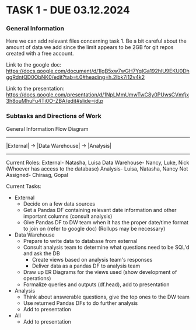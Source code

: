 # TASK 1 - DUE 03.12.2024

### General Information

Here we can add relevant files concerning task 1. Be a bit careful about the amount of data we add since the 
limit appears to be 2GB for git repos created with a free account.

Link to the google doc: https://docs.google.com/document/d/1IgB5xw7wGH7YgIGa192hlU9EKU0DhggRdntQD0ObNK0/edit?tab=t.0#heading=h.2lbk7i12v4k2

Link to the presentation: https://docs.google.com/presentation/d/1NpLMmUmwTwC8y0PUwsCVmfjx3h8ouMhuFu4Ti0O-ZBA/edit#slide=id.p


### Subtasks and Directions of Work

General Information Flow Diagram

----------    ----------------    ----------
|External| -> |Data Warehouse| -> |Analysis|
----------    ----------------    ----------

Current Roles:
  External- Natasha, Luisa
  Data Warehouse- Nancy, Luke, Nick (Whoever has access to the database)
  Analysis- Luisa, Natasha, Nancy
  Not Assigned- Chiraag, Gopal

Current Tasks:
- External
    - Decide on a few data sources
    - Get a Pandas DF containing relevant date information and other important columns (consult analysis)
    - Give Pandas DF to DW team when it has the proper date/time format to join on (refer to google doc) (Rollups may be necessary)
- Data Warehouse
    - Prepare to write data to database from external
    - Consult analysis team to determine what questions need to be SQL'd and ask the DB
      - Create views based on analysis team's responses
      - Deliver data as a pandas DF to analysis team
    - Draw up ER Diagrams for the views used (show development of operations)
    - Formalize queries and outputs (df.head), add to presentation
- Analysis
    - Think about answerable questions, give the top ones to the DW team
    - Use returned Pandas DFs to do further analysis
    - Add to presentation
- All
    - Add to presentation


